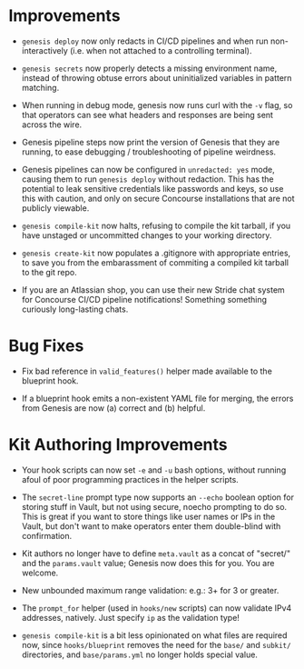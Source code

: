 # Improvements

- `genesis deploy` now only redacts in CI/CD pipelines and when
  run non-interactively (i.e. when not attached to a controlling
  terminal).

- `genesis secrets` now properly detects a missing environment
  name, instead of throwing obtuse errors about uninitialized
  variables in pattern matching.

- When running in debug mode, genesis now runs curl with the `-v`
  flag, so that operators can see what headers and responses are
  being sent across the wire.

- Genesis pipeline steps now print the version of Genesis that
  they are running, to ease debugging / troubleshooting of
  pipeline weirdness.

- Genesis pipelines can now be configured in `unredacted: yes`
  mode, causing them to run `genesis deploy` without redaction.
  This has the potential to leak sensitive credentials like
  passwords and keys, so use this with caution, and only on
  secure Concourse installations that are not publicly viewable.

- `genesis compile-kit` now halts, refusing to compile the kit
  tarball, if you have unstaged or uncommitted changes to your
  working directory.

- `genesis create-kit` now populates a .gitignore with appropriate
  entries, to save you from the embarassment of commiting a
  compiled kit tarball to the git repo.

- If you are an Atlassian shop, you can use their new Stride chat
  system for Concourse CI/CD pipeline notifications!  Something
  something curiously long-lasting chats.

# Bug Fixes

- Fix bad reference in `valid_features()` helper made available to
  the blueprint hook.

- If a blueprint hook emits a non-existent YAML file for merging,
  the errors from Genesis are now (a) correct and (b) helpful.

# Kit Authoring Improvements

- Your hook scripts can now set `-e` and `-u` bash options,
  without running afoul of poor programming practices in the
  helper scripts.

- The `secret-line` prompt type now supports an `--echo` boolean
  option for storing stuff in Vault, but not using secure, noecho
  prompting to do so.  This is great if you want to store things
  like user names or IPs in the Vault, but don't want to make
  operators enter them double-blind with confirmation.

- Kit authors no longer have to define `meta.vault` as a concat of
  "secret/" and the `params.vault` value; Genesis now does this
  for you.  You are welcome.

- New unbounded maximum range validation: e.g.: 3+ for 3 or greater.

- The `prompt_for` helper (used in `hooks/new` scripts) can now
  validate IPv4 addresses, natively.  Just specify `ip` as the
  validation type!

- `genesis compile-kit` is a bit less opinionated on what files
  are required now, since `hooks/blueprint` removes the need for
  the `base/` and `subkit/` directories, and `base/params.yml`
  no longer holds special value.
